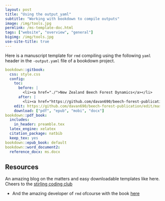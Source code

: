```yaml
---
layout: post
title: "Using the output_yaml"
subtitle: "Working with bookdown to compile outputs"
image: /img/tools.jpg
permlink: /ms-template-doc.html
tags: ["website", "overview", "general"]
bigimg: /img/tools.jpg
use-site-title: true
---
```


Here is a manuscript template for `rmd` compiling using the following `yaml` header in the `-output.yaml` file of a bookdown project.

```yaml
bookdown::gitbook:
  css: style.css
  config:
    toc:
      before: |
        <li><a href="./">New Zealand Beech Forest Dynamics</a></li>
      after: |
        <li><a href="https://github.com/davan690/beech-forest-publication" target="blank">Published with bookdown</a></li>
    edit: https://github.com/davan690/beech-forest-publication/edit/master/%s
    download: ["pdf", "epub", "mobi", "docx"]
bookdown::pdf_book:
  includes:
    in_header: preamble.tex
  latex_engine: xelatex
  citation_package: natbib
  keep_tex: yes
bookdown::epub_book: default
bookdown::word_document2:
  reference_docx: ms.docx
```

## Resources

An amazing blog on the matters and easy downloadable templates like here. Cheers to the [stirling coding club](https://stirlingcodingclub.github.io/Manuscripts_in_Rmarkdown/Rmarkdown_notes.html)
- And the amazing developer of `rmd` ofcourse with the book [here](https://bookdown.org/yihui/rmarkdown/)
